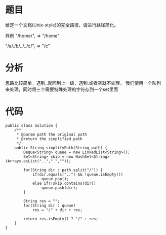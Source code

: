 # 题目
给定一个文档(Unix-style)的完全路径，请进行路径简化。

样例
"/home/", => "/home"

"/a/./b/../../c/", => "/c"

# 分析
思路比较简单，遇到..就回到上一级，遇到.或者空就不处理。
我们使用一个队列来处理，同时将三个需要特殊处理的字符存到一个set里面

# 代码
```
public class Solution {
    /**
     * @param path the original path
     * @return the simplified path
     */
    public String simplifyPath(String path) {
        Deque<String> queue = new LinkedList<String>();
        Set<String> skip = new HashSet<String>(Arrays.asList("..",".",""));
        
        for(String dir : path.split("/")) {
        	if(dir.equals("..") && !queue.isEmpty()) 
        		queue.pop();
        	else if(!skip.contains(dir))
        		queue.push(dir);
        }
        
        String res = "";
        for(String dir : queue)
        	res = "/" + dir + res;
        
        return res.isEmpty() ? "/" : res;
    }
}
```
